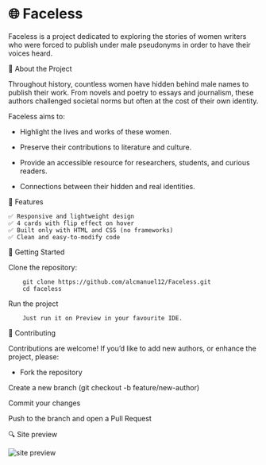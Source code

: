 # 🌐 Faceless


Faceless is a project dedicated to exploring the stories of women writers who were forced to publish under male pseudonyms in order to have their voices heard.

📖 About the Project

Throughout history, countless women have hidden behind male names to publish their work. From novels and poetry to essays and journalism, these authors challenged societal norms but often at the cost of their own identity.

Faceless aims to:

- Highlight the lives and works of these women.

- Preserve their contributions to literature and culture.

- Provide an accessible resource for researchers, students, and curious readers.

- Connections between their hidden and real identities.

🚀 Features

    ✅ Responsive and lightweight design
    ✅ 4 cards with flip effect on hover
    ✅ Built only with HTML and CSS (no frameworks)
    ✅ Clean and easy-to-modify code


🚀 Getting Started

Clone the repository:

        git clone https://github.com/alcmanuel12/Faceless.git
        cd faceless

Run the project

        Just run it on Preview in your favourite IDE.

🤝 Contributing

Contributions are welcome! If you’d like to add new authors, or enhance the project, please:

  - Fork the repository

Create a new branch (git checkout -b feature/new-author)

Commit your changes

Push to the branch and open a Pull Request

🔍 Site preview

![site preview](https://picsum.photos/800/600(https://res.cloudinary.com/dfc5psy3z/image/upload/v1759303866/screencapture-faceless-orcin-vercel-app-2025-10-01-09_22_02_yyk9mj.png))
